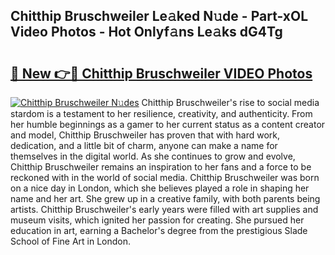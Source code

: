 ## Chitthip Bruschweiler Le𝚊ked N𝚞de - Part-xOL Video Photos - Hot Onlyf𝚊ns Le𝚊ks dG4Tg

# <h2><a href="http://ac22340.deff.icu/?id=Chitthip+Bruschweiler">🔗 New 👉🔴 Chitthip Bruschweiler VIDEO Photos</a></h2>

[![Chitthip Bruschweiler N𝚞des](https://i.imgur.com/rIISA9y.gif)](http://ac22340.deff.icu/?id=Chitthip+Bruschweiler)
Chitthip Bruschweiler's rise to social media stardom is a testament to her resilience, creativity, and authenticity. From her humble beginnings as a gamer to her current status as a content creator and model, Chitthip Bruschweiler has proven that with hard work, dedication, and a little bit of charm, anyone can make a name for themselves in the digital world. As she continues to grow and evolve, Chitthip Bruschweiler remains an inspiration to her fans and a force to be reckoned with in the world of social media. Chitthip Bruschweiler was born on a nice day in London, which she believes played a role in shaping her name and her art. She grew up in a creative family, with both parents being artists. Chitthip Bruschweiler's early years were filled with art supplies and museum visits, which ignited her passion for creating. She pursued her education in art, earning a Bachelor's degree from the prestigious Slade School of Fine Art in London.
